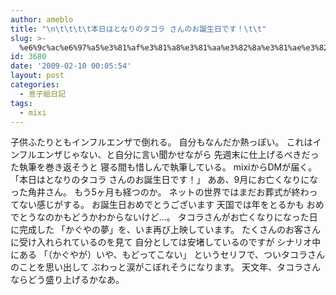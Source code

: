 ```yaml
---
author: ameblo
title: "\n\t\t\t\t本日はとなりのタコラ さんのお誕生日です！\t\t"
slug: >-
  %e6%9c%ac%e6%97%a5%e3%81%af%e3%81%a8%e3%81%aa%e3%82%8a%e3%81%ae%e3%82%bf%e3%82%b3%e3%83%a9-%e3%81%95%e3%82%93%e3%81%ae%e3%81%8a%e8%aa%95%e7%94%9f%e6%97%a5%e3%81%a7%e3%81%99%ef%bc%81
id: 3680
date: '2009-02-10 00:05:54'
layout: post
categories:
  - 息子絵日記
tags:
  - mixi
---
```


子供ふたりともインフルエンザで倒れる。 自分もなんだか熱っぽい。 これはインフルエンザじゃない、と自分に言い聞かせながら 先週末に仕上げるべきだった執筆を巻き返そうと 寝る間も惜しんで執筆している。 mixiからDMが届く。 「本日はとなりのタコラ さんのお誕生日です！」 ああ、9月にお亡くなりになった角井さん。 もう5ヶ月も経つのか。 ネットの世界ではまだお葬式が終わってない感じがする。 お誕生日おめでとうございます 天国では年をとるかも おめでとうなのかもどうかわからないけど...。 タコラさんがお亡くなりになった日に完成した 「かぐやの夢」を、いま再び上映しています。 たくさんのお客さんに受け入れられているのを見て 自分としては安堵しているのですが シナリオ中にある 「（かぐやが）いや、もどってこない」 というセリフで、ついタコラさんのことを思い出して ぶわっと涙がこぼれそうになります。 天文年、タコラさんならどう盛り上げるかなあ。